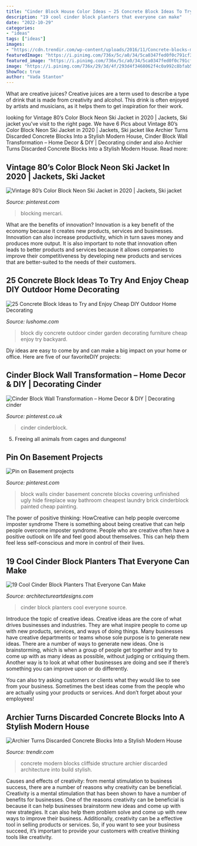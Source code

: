 ```yaml
---
title: "Cinder Block House Color Ideas ~ 25 Concrete Block Ideas To Try And Enjoy Cheap Diy Outdoor Home Decorating"
description: "19 cool cinder block planters that everyone can make"
date: "2022-10-29"
categories:
- "ideas"
tags: ["ideas"]
images:
- "https://cdn.trendir.com/wp-content/uploads/2016/11/Concrete-blocks-make-the-basis-of-the-structure.jpg"
featuredImage: "https://i.pinimg.com/736x/5c/a0/34/5ca0347fed0f0c791cf39294cad2e8e9--cinder-block-walls-cinder-blocks.jpg"
featured_image: "https://i.pinimg.com/736x/5c/a0/34/5ca0347fed0f0c791cf39294cad2e8e9--cinder-block-walls-cinder-blocks.jpg"
image: "https://i.pinimg.com/736x/29/3d/4f/293d4f3468062f4c0a992c8bfab5ecdf.jpg"
ShowToc: true
author: "Vada Stanton"
---
```



What are creative juices?
Creative juices are a term used to describe a type of drink that is made from creativity and alcohol. This drink is often enjoyed by artists and musicians, as it helps them to get inspiration for their work.

	

		
looking for Vintage 80’s Color Block Neon Ski Jacket in 2020 | Jackets, Ski jacket you've visit to the right page. We have 6 Pics about Vintage 80’s Color Block Neon Ski Jacket in 2020 | Jackets, Ski jacket like Archier Turns Discarded Concrete Blocks Into a Stylish Modern House, Cinder Block Wall Transformation – Home Decor &amp; DIY | Decorating cinder and also Archier Turns Discarded Concrete Blocks Into a Stylish Modern House. Read more:
		
    
## Vintage 80’s Color Block Neon Ski Jacket In 2020 | Jackets, Ski Jacket

<img loading=lazy src="https://i.pinimg.com/736x/4a/b4/ed/4ab4edb7f8a96ac5709137ecdd454870.jpg" onerror="this.onerror=null;this.src='https://tse4.mm.bing.net/th?id=OIP.xqukBfg9oWSfAjriEp67AgHaJ3&amp;pid=15.1';" alt="Vintage 80’s Color Block Neon Ski Jacket in 2020 | Jackets, Ski jacket">

_Source: pinterest.com_

>blocking mercari. 

	

What are the benefits of innovation?
Innovation is a key benefit of the economy because it creates new products, services and businesses. Innovation can also increase productivity, which in turn saves money and produces more output. It is also important to note that innovation often leads to better products and services because it allows companies to improve their competitiveness by developing new products and services that are better-suited to the needs of their customers.

    
## 25 Concrete Block Ideas To Try And Enjoy Cheap DIY Outdoor Home Decorating

<img loading=lazy src="https://www.lushome.com/wp-content/uploads/2017/08/cinder-block-furniture-backyard-ideas-4.jpg" onerror="this.onerror=null;this.src='https://tse3.mm.bing.net/th?id=OIP.4P2k5sPHPjA3bv7mYaAafwHaEr&amp;pid=15.1';" alt="25 Concrete Block Ideas to Try and Enjoy Cheap DIY Outdoor Home Decorating">

_Source: lushome.com_

>block diy concrete outdoor cinder garden decorating furniture cheap enjoy try backyard. 

	

Diy ideas are easy to come by and can make a big impact on your home or office. Here are five of our favoriteDIY projects: 

    
## Cinder Block Wall Transformation – Home Decor &amp; DIY | Decorating Cinder

<img loading=lazy src="https://i.pinimg.com/736x/29/3d/4f/293d4f3468062f4c0a992c8bfab5ecdf.jpg" onerror="this.onerror=null;this.src='https://tse4.mm.bing.net/th?id=OIP.Pr_t5f04saLXKPgr6tL_TAHaLH&amp;pid=15.1';" alt="Cinder Block Wall Transformation – Home Decor &amp; DIY | Decorating cinder">

_Source: pinterest.co.uk_

>cinder cinderblock. 

	

5. Freeing all animals from cages and dungeons!

    
## Pin On Basement Projects

<img loading=lazy src="https://i.pinimg.com/736x/5c/a0/34/5ca0347fed0f0c791cf39294cad2e8e9--cinder-block-walls-cinder-blocks.jpg" onerror="this.onerror=null;this.src='https://tse2.mm.bing.net/th?id=OIP.tz8uZTGBzN6IKwpSZBcWBwDFEs&amp;pid=15.1';" alt="Pin on Basement projects">

_Source: pinterest.com_

>block walls cinder basement concrete blocks covering unfinished ugly hide fireplace way bathroom cheapest laundry brick cinderblock painted cheap painting. 

	

The power of positive thinking: HowCreative can help people overcome imposter syndrome
There is something about being creative that can help people overcome imposter syndrome. People who are creative often have a positive outlook on life and feel good about themselves. This can help them feel less self-conscious and more in control of their lives.

    
## 19 Cool Cinder Block Planters That Everyone Can Make

<img loading=lazy src="http://www.architectureartdesigns.com/wp-content/uploads/2019/05/1-630x473.jpg" onerror="this.onerror=null;this.src='https://tse2.mm.bing.net/th?id=OIP.fdCejayUX4DADo8WrsjXowHaFj&amp;pid=15.1';" alt="19 Cool Cinder Block Planters That Everyone Can Make">

_Source: architectureartdesigns.com_

>cinder block planters cool everyone source. 

	

Introduce the topic of creative ideas.
Creative ideas are the core of what drives businesses and industries. They are what inspire people to come up with new products, services, and ways of doing things. Many businesses have creative departments or teams whose sole purpose is to generate new ideas.
There are a number of ways to generate new ideas. One is brainstorming, which is when a group of people get together and try to come up with as many ideas as possible, without judging or critiquing them. Another way is to look at what other businesses are doing and see if there’s something you can improve upon or do differently.

You can also try asking customers or clients what they would like to see from your business. Sometimes the best ideas come from the people who are actually using your products or services. And don’t forget about your employees!

    
## Archier Turns Discarded Concrete Blocks Into A Stylish Modern House

<img loading=lazy src="https://cdn.trendir.com/wp-content/uploads/2016/11/Concrete-blocks-make-the-basis-of-the-structure.jpg" onerror="this.onerror=null;this.src='https://tse1.mm.bing.net/th?id=OIP.K8g0d2NIjDCzWHm29h_d1wHaFk&amp;pid=15.1';" alt="Archier Turns Discarded Concrete Blocks Into a Stylish Modern House">

_Source: trendir.com_

>concrete modern blocks cliffside structure archier discarded architecture into build stylish. 

	

Causes and effects of creativity: from mental stimulation to business success, there are a number of reasons why creativity can be beneficial.
Creativity is a mental stimulation that has been shown to have a number of benefits for businesses. One of the reasons creativity can be beneficial is because it can help businesses brainstorm new ideas and come up with new strategies. It can also help them problem solve and come up with new ways to improve their business. Additionally, creativity can be a effective tool in selling products or services. So, if you want to see your business succeed, it’s important to provide your customers with creative thinking tools like creativity.

